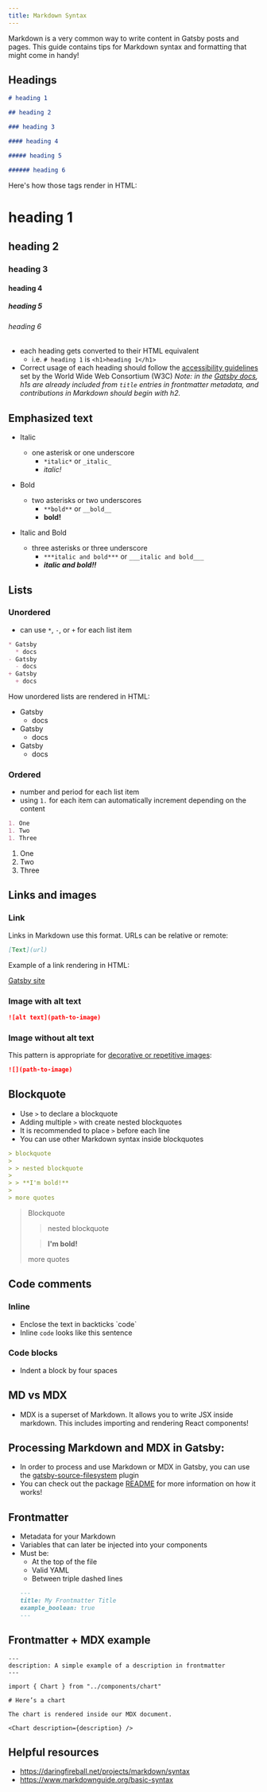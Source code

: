 ```yaml
---
title: Markdown Syntax
---
```


Markdown is a very common way to write content in Gatsby posts and pages. This guide contains tips for Markdown syntax and formatting that might come in handy!

## Headings

```markdown
# heading 1

## heading 2

### heading 3

#### heading 4

##### heading 5

###### heading 6
```

Here's how those tags render in HTML:

# heading 1

## heading 2

### heading 3

#### heading 4

##### heading 5

###### heading 6

- each heading gets converted to their HTML equivalent
  - i.e. `# heading 1` is `<h1>heading 1</h1>`
- Correct usage of each heading should follow the [accessibility guidelines](https://www.w3.org/WAI/tutorials/page-structure/headings/) set by the World Wide Web Consortium (W3C) _Note: in the [Gatsby docs](/contributing/docs-contributions#headings), h1s are already included from `title` entries in frontmatter metadata, and contributions in Markdown should begin with h2._

## Emphasized text

- Italic
  - one asterisk or one underscore
    - `*italic*` or `_italic_`
    - _italic!_
- Bold
  - two asterisks or two underscores
    - `**bold**` or `__bold__`
    - **bold!**
- Italic and Bold

  - three asterisks or three underscore
    - `***italic and bold***` or `___italic and bold___`
    - **_italic and bold!!_**

## Lists

### Unordered

- can use `*`, `-`, or `+` for each list item

<!-- prettier-ignore-start -->

```markdown
* Gatsby
  * docs
- Gatsby
  - docs
+ Gatsby
  + docs
```

<!-- prettier-ignore-end -->

How unordered lists are rendered in HTML:

- Gatsby
  - docs
- Gatsby
  - docs
- Gatsby
  - docs

### Ordered

- number and period for each list item
- using `1.` for each item can automatically increment depending on the content

```markdown
1. One
1. Two
1. Three
```

1. One
2. Two
3. Three

## Links and images

### Link

Links in Markdown use this format. URLs can be relative or remote:

```markdown
[Text](url)
```

Example of a link rendering in HTML:

[Gatsby site](https://www.gatsbyjs.org/)

### Image with alt text

```markdown
![alt text](path-to-image)
```

### Image without alt text

This pattern is appropriate for [decorative or repetitive images](https://www.w3.org/WAI/tutorials/images/decision-tree/):

```markdown
![](path-to-image)
```

## Blockquote

- Use `>` to declare a blockquote
- Adding multiple `>` with create nested blockquotes
- It is recommended to place `>` before each line
- You can use other Markdown syntax inside blockquotes

```markdown
> blockquote
>
> > nested blockquote
>
> > **I'm bold!**
>
> more quotes
```

> Blockquote
>
> > nested blockquote
>
> > **I'm bold!**
>
> more quotes

## Code comments

### Inline

- Enclose the text in backticks \`code\`
- Inline `code` looks like this sentence

### Code blocks

- Indent a block by four spaces

## MD vs MDX

- MDX is a superset of Markdown. It allows you to write JSX inside markdown. This includes importing and rendering React components!

## Processing Markdown and MDX in Gatsby:

- In order to process and use Markdown or MDX in Gatsby, you can use the [gatsby-source-filesystem](/docs/sourcing-from-the-filesystem) plugin
- You can check out the package [README](/packages/gatsby-source-filesystem) for more information on how it works!

## Frontmatter

- Metadata for your Markdown
- Variables that can later be injected into your components
- Must be:
  - At the top of the file
  - Valid YAML
  - Between triple dashed lines
  ```markdown
  ---
  title: My Frontmatter Title
  example_boolean: true
  ---
  ```

## Frontmatter + MDX example

```mdx
---
description: A simple example of a description in frontmatter
---

import { Chart } from "../components/chart"

# Here’s a chart

The chart is rendered inside our MDX document.

<Chart description={description} />
```

## Helpful resources

- https://daringfireball.net/projects/markdown/syntax
- https://www.markdownguide.org/basic-syntax
